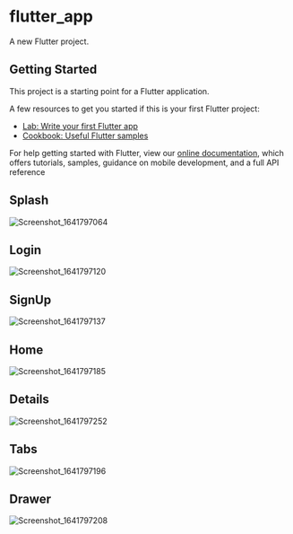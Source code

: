 # flutter_app

A new Flutter project.

## Getting Started

This project is a starting point for a Flutter application.

A few resources to get you started if this is your first Flutter project:

- [Lab: Write your first Flutter app](https://flutter.dev/docs/get-started/codelab)
- [Cookbook: Useful Flutter samples](https://flutter.dev/docs/cookbook)

For help getting started with Flutter, view our
[online documentation](https://flutter.dev/docs), which offers tutorials,
samples, guidance on mobile development, and a full API reference

## Splash
![Screenshot_1641797064](https://user-images.githubusercontent.com/91531949/148727382-e00127ab-5a61-4921-b0de-0c8d964aa0bf.png)

## Login
![Screenshot_1641797120](https://user-images.githubusercontent.com/91531949/148727393-e5da2d4a-b3dd-4e3d-80bd-b4ec7f1c42e8.png)

## SignUp
![Screenshot_1641797137](https://user-images.githubusercontent.com/91531949/148727396-4a10e4f2-8414-40fb-9c95-c553d56a85bf.png)

## Home
![Screenshot_1641797185](https://user-images.githubusercontent.com/91531949/148727398-e45788f4-5181-4fea-bd77-8afc9fd98127.png)

## Details
![Screenshot_1641797252](https://user-images.githubusercontent.com/91531949/148727406-279581f4-603a-4885-965d-4049ef7abe91.png)

## Tabs
![Screenshot_1641797196](https://user-images.githubusercontent.com/91531949/148727400-ff9ea3c2-4d5f-43e4-bd57-236b6a6a5e8f.png)

## Drawer
![Screenshot_1641797208](https://user-images.githubusercontent.com/91531949/148727402-d3fb1b63-4cde-45a9-a262-cabd0f6f83ae.png)

